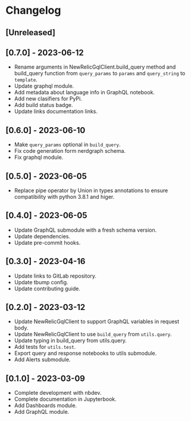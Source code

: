 # Changelog

## [Unreleased]

## [0.7.0] - 2023-06-12

* Rename arguments in NewRelicGqlClient.build_query method and build_query function from `query_params` to `params` and  `query_string` to `template`.
* Update graphql module.
* Add metadata about language info in GraphQL notebook.
* Add new clasifiers for PyPi.
* Add build status badge.
* Update links documentation links.

## [0.6.0] - 2023-06-10

* Make `query_params` optional in `build_query`.
* Fix code generation form nerdgraph schema.
* Fix graphql module.

## [0.5.0] - 2023-06-05

* Replace pipe operator by Union in types annotations to ensure compatibility with python 3.8.1 and higer.

## [0.4.0] - 2023-06-05

* Update GraphQL submodule with a fresh schema version.
* Update dependencies.
* Update pre-commit hooks.

## [0.3.0] - 2023-04-16

* Update links to GitLab repository.
* Update tbump config.
* Update contributing guide.

## [0.2.0] - 2023-03-12

* Update NewRelicGqlClient to support GraphQL variables in request body.
* Update NewRelicGqlClient to use `build_query` from `utils.query`.
* Update typing in build_query from utils.query.
* Add tests for `utils.test`.
* Export query and response notebooks to utils submodule.
* Add Alerts submodule.

## [0.1.0] - 2023-03-09

* Complete development with nbdev.
* Complete documentation in Jupyterbook.
* Add Dashboards module.
* Add GraphQL module.
